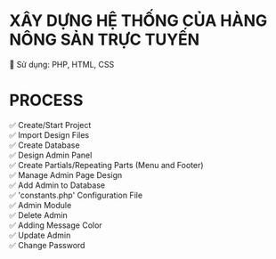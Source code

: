 # XÂY DỰNG HỆ THỐNG CỦA HÀNG NÔNG SẢN TRỰC TUYẾN

🍅 Sử dụng: PHP, HTML, CSS
<br>

# PROCESS

✅ Create/Start Project
<br>
✅ Import Design Files
<br>
✅ Create Database
<br>
✅ Design Admin Panel
<br>
✅ Create Partials/Repeating Parts (Menu and Footer)
<br>
✅ Manage Admin Page Design
<br>
✅ Add Admin to Database
<br>
✅ 'constants.php' Configuration File
<br>
✅ Admin Module
<br>
✅ Delete Admin
<br>
✅ Adding Message Color
<br>
✅ Update Admin
<br>
✅ Change Password
<br>

<!-- ✅ Login Page Design
<br>
✅ Authentication (Login functionality with PHP and MySQL)
<br>
✅ Logout
<br>
✅ Authorization (User Access Control)
<br> -->
